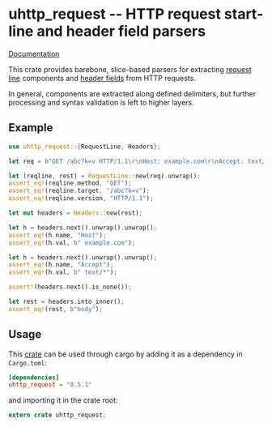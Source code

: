 # uhttp_request -- HTTP request start-line and header field parsers

[Documentation](https://docs.rs/uhttp_request)

This crate provides barebone, slice-based parsers for extracting [request
line](https://tools.ietf.org/html/rfc7230#section-3.1.1) components and [header
fields](https://tools.ietf.org/html/rfc7230#section-3.2) from HTTP requests.

In general, components are extracted along defined delimiters, but further processing
and syntax validation is left to higher layers.

## Example

```rust
use uhttp_request::{RequestLine, Headers};

let req = b"GET /abc?k=v HTTP/1.1\r\nHost: example.com\r\nAccept: text/*\r\n\r\nbody";

let (reqline, rest) = RequestLine::new(req).unwrap();
assert_eq!(reqline.method, "GET");
assert_eq!(reqline.target, "/abc?k=v");
assert_eq!(reqline.version, "HTTP/1.1");

let mut headers = Headers::new(rest);

let h = headers.next().unwrap().unwrap();
assert_eq!(h.name, "Host");
assert_eq!(h.val, b" example.com");

let h = headers.next().unwrap().unwrap();
assert_eq!(h.name, "Accept");
assert_eq!(h.val, b" text/*");

assert!(headers.next().is_none());

let rest = headers.into_inner();
assert_eq!(rest, b"body");
```

## Usage

This [crate](https://crates.io/crates/uhttp_request) can be used through cargo by adding
it as a dependency in `Cargo.toml`:

```toml
[dependencies]
uhttp_request = "0.5.1"
```
and importing it in the crate root:

```rust
extern crate uhttp_request;
```
